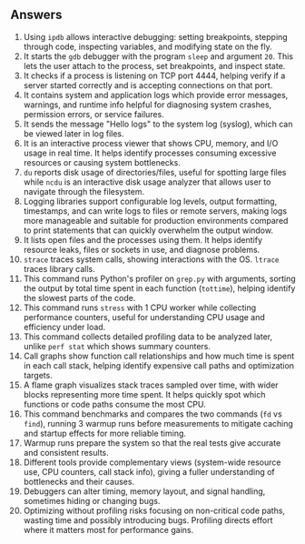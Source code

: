 ## Answers

1. Using `ipdb` allows interactive debugging: setting breakpoints, stepping through code, inspecting variables, and modifying state on the fly.
2. It starts the `gdb` debugger with the program `sleep` and argument `20`. This lets the user attach to the process, set breakpoints, and inspect state.
3. It checks if a process is listening on TCP port 4444, helping verify if a server started correctly and is accepting connections on that port.
4. It contains system and application logs which provide error messages, warnings, and runtime info helpful for diagnosing system crashes, permission errors, or service failures.
5. It sends the message "Hello logs" to the system log (syslog), which can be viewed later in log files.
6. It is an interactive process viewer that shows CPU, memory, and I/O usage in real time. It helps identify processes consuming excessive resources or causing system bottlenecks.
7. `du` reports disk usage of directories/files, useful for spotting large files while `ncdu` is an interactive disk usage analyzer that allows user to navigate through the filesystem.
8. Logging libraries support configurable log levels, output formatting, timestamps, and can write logs to files or remote servers, making logs more manageable and suitable for production environments compared to print statements that can quickly overwhelm the output window.
9. It lists open files and the processes using them. It helps identify resource leaks, files or sockets in use, and diagnose problems.
10. `strace` traces system calls, showing interactions with the OS. `ltrace` traces library calls.
11. This command runs Python's profiler on `grep.py` with arguments, sorting the output by total time spent in each function (`tottime`), helping identify the slowest parts of the code.
12. This command runs `stress` with 1 CPU worker while collecting performance counters, useful for understanding CPU usage and efficiency under load.
13. This command collects detailed profiling data to be analyzed later, unlike `perf stat` which shows summary counters.
14. Call graphs show function call relationships and how much time is spent in each call stack, helping identify expensive call paths and optimization targets.
15. A flame graph visualizes stack traces sampled over time, with wider blocks representing more time spent. It helps quickly spot which functions or code paths consume the most CPU.
16. This command benchmarks and compares the two commands (`fd` vs `find`), running 3 warmup runs before measurements to mitigate caching and startup effects for more reliable timing.
17. Warmup runs prepare the system so that the real tests give accurate and consistent results.
18. Different tools provide complementary views (system-wide resource use, CPU counters, call stack info), giving a fuller understanding of bottlenecks and their causes.
19. Debuggers can alter timing, memory layout, and signal handling, sometimes hiding or changing bugs.
20. Optimizing without profiling risks focusing on non-critical code paths, wasting time and possibly introducing bugs. Profiling directs effort where it matters most for performance gains.
